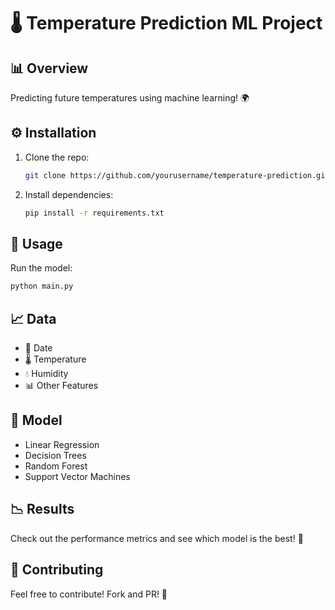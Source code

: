 # 🌡️ Temperature Prediction ML Project

## 📊 Overview
Predicting future temperatures using machine learning! 🌍

## ⚙️ Installation
1. Clone the repo: 
   ```bash
   git clone https://github.com/yourusername/temperature-prediction.git
   ```
2. Install dependencies:
   ```bash
   pip install -r requirements.txt
   ```

## 🚀 Usage
Run the model:
```bash
python main.py
```

## 📈 Data
- 📅 Date
- 🌡️ Temperature
- 💧 Humidity
- 📊 Other Features

## 🤖 Model
- Linear Regression
- Decision Trees
- Random Forest
- Support Vector Machines

## 📉 Results
Check out the performance metrics and see which model is the best! 🥇

## 🤝 Contributing
Feel free to contribute! Fork and PR! 🔄

